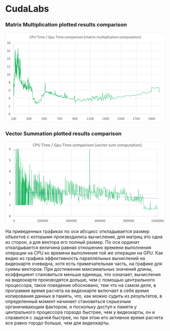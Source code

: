 # CudaLabs

### Matrix Multiplication plotted results comparison
![Chart #1](https://github.com/EgorErmk/CudaLabs/blob/master/MatMul.png?raw=true)
### Vector Summation plotted results comparison
![Chart #2](https://github.com/EgorErmk/CudaLabs/blob/master/VectorSum.png?raw=true)

На приведенных графиках по оси абсцисс откладывается размер объектов с которыми производились вычисления, для матриц это одна из сторон, а для вектора его полный размер.
По оси ординат откалдывается величина равная отношению времени выполнения операции на CPU ко времени выполнения той же операции на GPU.
Как видно из графика эффективность параллельных вычислений на видеокарте очевидна, хотя есть примечательная часть, на графике для суммы векторов. 
При достижении максимальных значений длины, коэффициент становиться меньше единицы, что означает, вычисления на видеокарте производятся дольше, чем с помощью центрального процессора, такое поведение обосновано, тем что на самом деле, в программе время расчета на видеокарте включает в себя время копирования данных в память, что, как можно судить из результатов, в определенный момент начинает становиться серьезным органичивающим фактором, и поскольку доступ к памяти у центрального процессора гораздо быстрее, чем у видеокарты, он и справился с задачей быстрее, но при этом его активное время расчета все равно горздо больше, чем для видеокарты. 
